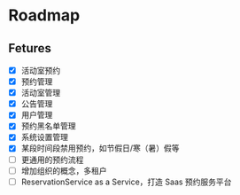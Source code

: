 # Roadmap

## Fetures

- [x] 活动室预约
- [x] 预约管理
- [x] 活动室管理
- [x] 公告管理
- [x] 用户管理
- [x] 预约黑名单管理
- [x] 系统设置管理
- [x] 某段时间段禁用预约，如节假日/寒（暑）假等
- [ ] 更通用的预约流程
- [ ] 增加组织的概念，多租户
- [ ] ReservationService as a Service，打造 Saas 预约服务平台

<!-- 
微信公众号网页和小程序都需要域名备案，暂时不做了
- [ ] 微信公众号预约
- [ ] 微信小程序预约 
-->
